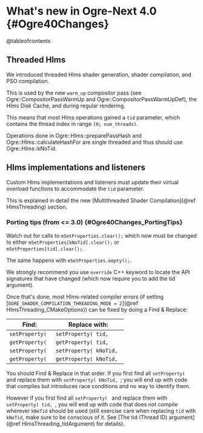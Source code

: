 # What's new in Ogre-Next 4.0 {#Ogre40Changes}

@tableofcontents

## Threaded Hlms

We introduced threaded Hlms shader generation, shader compilation, and PSO compilation.

This is used by the new `warm_up` compositor pass (see Ogre::CompositorPassWarmUp and Ogre::CompositorPassWarmUpDef), the Hlms Disk Cache, and during regular rendering.

This means that most Hlms operations gained a `tid` parameter, which contains the thread index in range `[0; num_threads)`.

Operations done in Ogre::Hlms::preparePassHash and Ogre::Hlms::calculateHashFor are single threaded and thus should use Ogre::Hlms::kNoTid.

## Hlms implementations and listeners

Custom Hlms implementations and listeners must update their virtual overload functions to accommodate the `tid` parameter.

This is explained in detail the new [Multithreaded Shader Compilation](@ref HlmsThreading) section.

### Porting tips (from <= 3.0) {#Ogre40Changes_PortingTips}

Watch out for calls to `mSetProperties.clear();` which now must be changed to either `mSetProperties[kNoTid].clear();` or `mSetProperties[tid].clear();`.

The same happens with `mSetProperties.empty();`.

We strongly recommend you use `override` C++ keyword to locate the API signatures that have changed (which now require you to add the tid argument).

Once that's done, most Hlms-related compiler errors (if setting [`OGRE_SHADER_COMPILATION_THREADING_MODE = 2`](@ref HlmsThreading_CMakeOptions)) can be fixed by doing a Find & Replace:

| Find:           | Replace with:           |
|-----------------|-------------------------|
| `setProperty( ` | `setProperty( tid, `    |
| `getProperty( ` | `getProperty( tid, `    |
| `setProperty( ` | `setProperty( kNoTid, ` |
| `getProperty( ` | `getProperty( kNoTid, ` |

You should Find & Replace in that order. If you first find all `setProperty( ` and replace them with `setProperty( kNoTid, `; you will end up with code that compiles but introduces race conditions and no way to identify them.

However if you first find all `setProperty( ` and replace them with `setProperty( tid, `, you will end up with code that does not compile wherever `kNoTid` should be used (still exercise care when replacing `tid` with `kNoTid`, make sure to be conscious of it. See [The tid (Thread ID) argument](@ref HlmsThreading_tidArgument) for details).